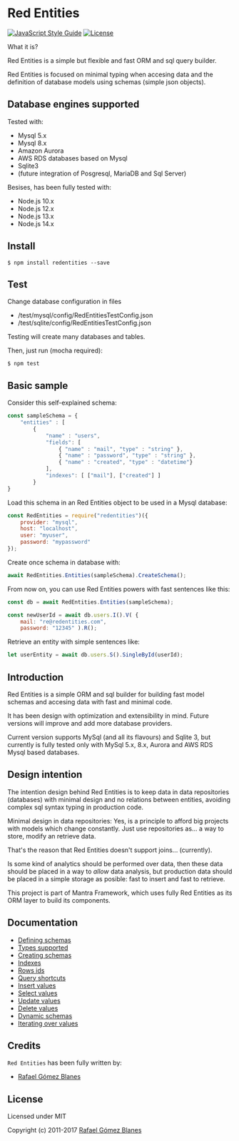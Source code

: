 # Red Entities

[![JavaScript Style Guide](https://img.shields.io/badge/code_style-standard-brightgreen.svg)](https://standardjs.com)
[![License](https://img.shields.io/npm/l/express.svg)](https://github.com/jprichardson/node-fs-extra/blob/master/LICENSE)

What it is?

Red Entities is a simple but flexible and fast ORM and sql query builder.

Red Entities is focused on minimal typing when accesing data and the definition of database models using schemas (simple json objects).

## Database engines supported

Tested with:
* Mysql 5.x
* Mysql 8.x
* Amazon Aurora
* AWS RDS databases based on Mysql
* Sqlite3
* (future integration of Posgresql, MariaDB and Sql Server)
  
Besises, has been fully tested with:
* Node.js 10.x
* Node.js 12.x
* Node.js 13.x
* Node.js 14.x

## Install

    $ npm install redentities --save

## Test

Change database configuration in files
* /test/mysql/config/RedEntitiesTestConfig.json
* /test/sqlite/config/RedEntitiesTestConfig.json

Testing will create many databases and tables.

Then, just run (mocha required): 

    $ npm test

## Basic sample

Consider this self-explained schema: 
```js
const sampleSchema = {
    "entities" : [
        {
            "name" : "users",
            "fields": [
                { "name" : "mail", "type" : "string" },
                { "name" : "password", "type" : "string" },
                { "name" : "created", "type" : "datetime"}
            ],
            "indexes": [ ["mail"], ["created"] ]
        }
}
```

Load this schema in an Red Entities object to be used in a Mysql database:

```js
const RedEntities = require("redentities")({
    provider: "mysql",
    host: "localhost",
    user: "myuser",
    password: "mypassword"
});
```

Create once schema in database with:
```js
await RedEntities.Entities(sampleSchema).CreateSchema();
```

From now on, you can use Red Entities powers with fast sentences like this:

```js
const db = await RedEntities.Entities(sampleSchema);

const newUserId = await db.users.I().V( { 
    mail: "re@redentities.com",
    password: "12345" ).R();
```

Retrieve an entity with simple sentences like:

```js
let userEntity = await db.users.S().SingleById(userId);
```

## Introduction

Red Entities is a simple ORM and sql builder for building fast model schemas and accesing data with fast and minimal code.

It has been design with optimization and extensibility in mind. Future versions will improve and add more database providers.

Current version supports MySql (and all its flavours) and Sqlite 3, but currently is fully tested only with MySql 5.x, 8.x, Aurora and AWS RDS Mysql based databases.

## Design intention

The intention design behind Red Entities is to keep data in data repositories (databases) with minimal design and no relations between entities, avoiding complex sql syntax typing in production code.

Minimal design in data repositories: Yes, is a principle to afford big projects with models which change constantly. Just use repositories as... a way to store, modify an retrieve data.

That's the reason that Red Entities doesn't support joins... (currently).

Is some kind of analytics should be performed over data, then these data should be placed in a way to *allow* data analysis, but production data should be placed in a simple storage as posible: fast to insert and fast to retrieve.

This project is part of Mantra Framework, which uses fully Red Entities as its ORM layer to build its components.

## Documentation
- [Defining schemas](docs/schemas.md)
- [Types supported](docs/types.md)
- [Creating schemas](docs/schemascreation.md)
- [Indexes](docs/indexes.md)
- [Rows ids](docs/ids.md)
- [Query shortcuts](docs/queryshortcuts.md)
- [Insert values](docs/insert.md)
- [Select values](docs/select.md)
- [Update values](docs/update.md)
- [Delete values](docs/delete.md)
- [Dynamic schemas](docs/dynamicschemas.md)
- [Iterating over values](docs/iterating.md)

## Credits

`Red Entities` has been fully written by:

- [Rafael Gómez Blanes](https://github.com/gomezbl)


## License

Licensed under MIT

Copyright (c) 2011-2017 [Rafael Gómez Blanes](https://github.com/gomezbl)

